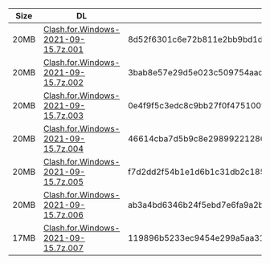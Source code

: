 |    Size   |     DL  | sha512sum |
|  ---  |  ---  |  ---  |
| 20MB | [Clash.for.Windows-2021-09-15.7z.001](https://cdn.jsdelivr.net/gh/appleians/cfw_intel@main/Clash.for.Windows-2021-09-15.7z.001) | 8d52f6301c6e72b811e2bb9bd1df377b9af67faa83e107ca3268746bdf6d3223ad9138510f75ec25f81a595f4a96f195dff7dccc749524784a6eba1000475124 |
| 20MB | [Clash.for.Windows-2021-09-15.7z.002](https://cdn.jsdelivr.net/gh/appleians/cfw_intel@main/Clash.for.Windows-2021-09-15.7z.002) | 3bab8e57e29d5e023c509754aadcf08ac48fac878296fbccde29347ef3f1359e4e909fb4a864fb2406489c64bbfedcdb7a5687940c5f7d850c04ddba73b320d2 |
| 20MB | [Clash.for.Windows-2021-09-15.7z.003](https://cdn.jsdelivr.net/gh/appleians/cfw_intel@main/Clash.for.Windows-2021-09-15.7z.003) | 0e4f9f5c3edc8c9bb27f0f475100f75c23810200de291315085cb7849aad234e7fd7689bb264c74fb4e4c828087b5754546bef530b4748b60ca22a9e1cd66510 |
| 20MB | [Clash.for.Windows-2021-09-15.7z.004](https://cdn.jsdelivr.net/gh/appleians/cfw_intel@main/Clash.for.Windows-2021-09-15.7z.004) | 46614cba7d5b9c8e298992212863c4c4ef7e3a9c7d066ac9ecdd57607cf02377ff0761d9d377ccf7fec0fd8401ec880470e44451a7f8d4a2ddbb23ee85fa1f98 |
| 20MB | [Clash.for.Windows-2021-09-15.7z.005](https://cdn.jsdelivr.net/gh/appleians/cfw_intel@main/Clash.for.Windows-2021-09-15.7z.005) | f7d2dd2f54b1e1d6b1c31db2c185049cb93d8db528837fe4107c87ff5c9e9caa9b9aaceb59ec14f5a618d4fad7ce2e7beb709b5cd7ff983a979c1295ac8ef9c4 |
| 20MB | [Clash.for.Windows-2021-09-15.7z.006](https://cdn.jsdelivr.net/gh/appleians/cfw_intel@main/Clash.for.Windows-2021-09-15.7z.006) | ab3a4bd6346b24f5ebd7e6fa9a2b9d5519510896529847d6a74d75b117be8e79f8c03e73ff54fa8c441dfd2c9c3ea46159a1e8cf0356fba90d5f1cf3400dff53 |
| 17MB | [Clash.for.Windows-2021-09-15.7z.007](https://cdn.jsdelivr.net/gh/appleians/cfw_intel@main/Clash.for.Windows-2021-09-15.7z.007) | 119896b5233ec9454e299a5aa3109a757bc6098c2fcbdee3b4c0f0747e669dc88799bce56b1d92ad1e03f80c717165930d57592cf12fe2fed5d8c070808fdc88 |
